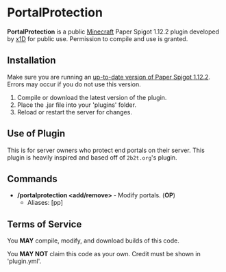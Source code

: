# PortalProtection

**PortalProtection** is a public [Minecraft](https://minecraft.net/) Paper Spigot 1.12.2 plugin developed by [x1D](https://github.com/exwundee) for public use. Permission to compile and use is granted.

## Installation

Make sure you are running an [up-to-date version of Paper Spigot 1.12.2](https://getbukkit.org/get/Fpt2yFn7HRTrot5uE1b8NFWtpQlYITgK). Errors may occur if you do not use this version.

1. Compile or download the latest version of the plugin.
2. Place the .jar file into your 'plugins' folder.
3. Reload or restart the server for changes.

## Use of Plugin

This is for server owners who protect end portals on their server. This plugin is heavily inspired and based off of `2b2t.org`'s plugin.

## Commands

- **/portalprotection <add/remove> <x> <y> <z> <world>** - Modify portals. (**OP**)
  - Aliases: \[pp\]

## Terms of Service

You **MAY** compile, modify, and download builds of this code.

You **MAY NOT** claim this code as your own. Credit must be shown in 'plugin.yml'.
